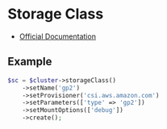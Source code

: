 # Storage Class

- [Official Documentation](https://kubernetes.io/docs/concepts/storage/storage-classes/)

## Example

```php
$sc = $cluster->storageClass()
    ->setName('gp2')
    ->setProvisioner('csi.aws.amazon.com')
    ->setParameters(['type' => 'gp2'])
    ->setMountOptions(['debug'])
    ->create();
```
